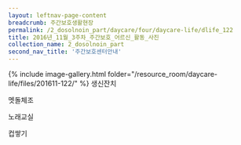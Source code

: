 ```yaml
--- 
layout: leftnav-page-content 
breadcrumb: 주간보호생활현장 
permalink: /2_dosolnoin_part/daycare/four/daycare-life/dlife_122
title: 2016년_11월_3주차_주간보호_어르신_활동_사진
collection_name: 2_dosolnoin_part
second_nav_title: '주간보호센터안내' 
---
```

{% include image-gallery.html folder="/resource_room/daycare-life/files/201611-122/" %}
생신잔치

멧돌체조

노래교실

컵쌓기